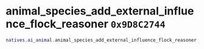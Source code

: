 # animal_species_add_external_influence_flock_reasoner `0x9D8C2744`

```lua
natives.ai_animal.animal_species_add_external_influence_flock_reasoner(_unk0 --[[ number ]], _unk1 --[[ number ]])
```